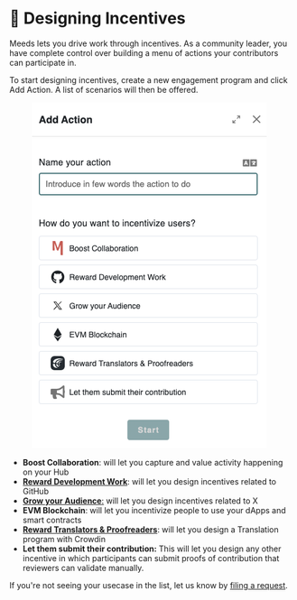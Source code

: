 # 💝 Designing Incentives

Meeds lets you drive work through incentives. As a community leader, you have complete control over building a menu of actions your contributors can participate in.



To start designing incentives, create a new engagement program and click Add Action. A list of scenarios will then be offered.

<figure><img src="../../.gitbook/assets/add-action.png" alt=""><figcaption></figcaption></figure>

* **Boost Collaboration**: will let you capture and value activity happening on your Hub
* [**Reward Development Work**](fostering-open-collaboration-on-github.md): will let you design incentives related to GitHub
* [**Grow your Audience**:](growing-your-audience-on-x.md) will let you design incentives related to X
* **EVM Blockchain**: will let you incentivize people to use your dApps and smart contracts
* [**Reward Translators & Proofreaders**](building-a-translation-program-on-crowdin.md): will let you design a Translation program with Crowdin
* **Let them submit their contribution:** This will let you design any other incentive in which participants can submit proofs of contribution that reviewers can validate manually.

If you're not seeing your usecase in the list, let us know by [filing a request](https://github.com/Meeds-io/meeds/issues/new?assignees=\&labels=\&projects=\&template=feature\_request.md\&title=).
